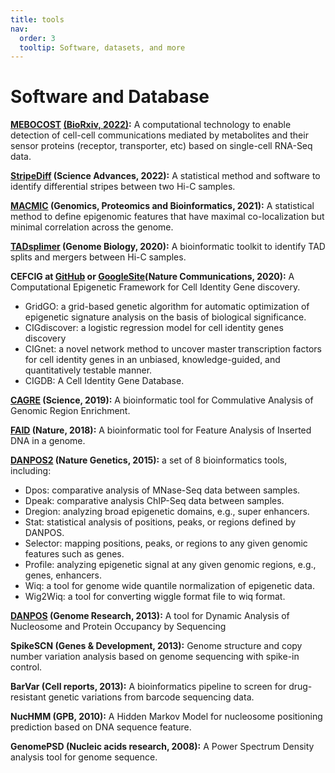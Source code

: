 ```yaml
---
title: tools
nav:
  order: 3
  tooltip: Software, datasets, and more
---
```


# <i class="fas fa-tools"></i>Software and Database


**[MEBOCOST](https://github.com/zhengrongbin/MEBOCOST) [(BioRxiv, 2022)](https://www.biorxiv.org/content/10.1101/2022.05.30.494067v1):**
A computational technology to enable detection of cell-cell communications mediated by metabolites and their sensor proteins (receptor, transporter, etc) based on single-cell RNA-Seq data.

**[StripeDiff](https://github.com/GuangyWang/stripeDiff) (Science Advances, 2022):**
A statistical method and software to identify differential stripes between two Hi-C samples.

**[MACMIC](https://github.com/bxia888/MACMIC) (Genomics, Proteomics and Bioinformatics, 2021):**
A statistical method to define epigenomic features that have maximal co-localization but minimal correlation across the genome.

**[TADsplimer](https://github.com/GuangyWang/TADsplimer) (Genome Biology, 2020):** 
A bioinformatic toolkit to identify TAD splits and mergers between Hi-C samples.

**CEFCIG at [GitHub](https://github.com/bxia888/CEFCIG) or [GoogleSite](https://sites.google.com/site/cellidentitygene/)(Nature Communications, 2020):** 
A Computational Epigenetic Framework for Cell Identity Gene discovery.
- GridGO: a grid-based genetic algorithm for automatic optimization of epigenetic signature analysis on the basis of biological significance.
- CIGdiscover: a logistic regression model for cell identity genes discovery
- CIGnet: a novel network method to uncover master transcription factors for cell identity genes in an unbiased, knowledge-guided, and quantitatively testable manner.
- CIGDB: A Cell Identity Gene Database.

**[CAGRE](https://github.com/jielv/CAGRE) (Science, 2019):**
A bioinformatic tool for Commulative Analysis of Genomic Region Enrichment.

**[FAID](https://github.com/fagisX/FAID) (Nature, 2018):**
A bioinformatic tool for Feature Analysis of Inserted DNA in a genome.


**[DANPOS2](https://sites.google.com/site/danposdoc) (Nature Genetics, 2015):**
a set of 8 bioinformatics tools, including:
- Dpos: comparative analysis of MNase-Seq data between samples.
- Dpeak: comparative analysis ChIP-Seq data between samples.
- Dregion: analyzing broad epigenetic domains, e.g., super enhancers.
- Stat: statistical analysis of positions, peaks, or regions defined by DANPOS.
- Selector: mapping positions, peaks, or regions to any given genomic features such as genes.
- Profile: analyzing epigenetic signal at any given genomic regions, e.g., genes, enhancers.
- Wiq: a tool for genome wide quantile normalization of epigenetic data.
- Wig2Wiq: a tool for converting wiggle format file to wiq format.

**[DANPOS](https://sites.google.com/site/danposdoc) (Genome Research, 2013):**
A tool for Dynamic Analysis of Nucleosome and Protein Occupancy by Sequencing

**SpikeSCN (Genes & Development, 2013):**
Genome structure and copy number variation analysis based on genome sequencing with spike-in control.

**BarVar (Cell reports, 2013):**
A bioinformatics pipeline to screen for drug-resistant genetic variations from barcode sequencing data.

**NucHMM (GPB, 2010):**
A Hidden Markov Model for nucleosome positioning prediction based on DNA sequence feature.

**GenomePSD (Nucleic acids research, 2008):**
A Power Spectrum Density analysis tool for genome sequence.
